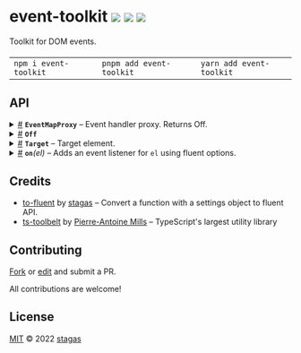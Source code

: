 <h1>
event-toolkit <a href="https://npmjs.org/package/event-toolkit"><img src="https://img.shields.io/badge/npm-v0.0.0-F00.svg?colorA=000"/></a> <a href="src"><img src="https://img.shields.io/badge/loc-73-FFF.svg?colorA=000"/></a> <a href="LICENSE"><img src="https://img.shields.io/badge/license-MIT-F0B.svg?colorA=000"/></a>
</h1>

<p></p>

Toolkit for DOM events.

<h4>
<table><tr><td title="Triple click to select and copy paste">
<code>npm i event-toolkit </code>
</td><td title="Triple click to select and copy paste">
<code>pnpm add event-toolkit </code>
</td><td title="Triple click to select and copy paste">
<code>yarn add event-toolkit</code>
</td></tr></table>
</h4>

## API

<p>  <details id="EventMapProxy$28" title="TypeAlias" ><summary><span><a href="#EventMapProxy$28">#</a></span>  <code><strong>EventMapProxy</strong></code>     &ndash; Event handler proxy. Returns Off.</summary>  <a href="src/on.ts#L34">src/on.ts#L34</a>  <ul><p>[K   in   <span>Keys</span>&lt;<a href="#T$29">T</a>&gt;  ]:  <span>ToEventFluent</span>&lt;<span>Fn</span>&lt;tuple, <a href="#Off$20">Off</a>&gt;&gt; &amp; [K   in   <span>SansOnKeys</span>&lt;<a href="#T$29">T</a>&gt;  ]:  <span>ToEventFluent</span>&lt;<span>Fn</span>&lt;tuple, <a href="#Off$20">Off</a>&gt;&gt;</p>        </ul></details><details id="Off$20" title="TypeAlias" ><summary><span><a href="#Off$20">#</a></span>  <code><strong>Off</strong></code>    </summary>  <a href="src/on.ts#L21">src/on.ts#L21</a>  <ul><p><details id="__type$21" title="Function" ><summary><span><a href="#__type$21">#</a></span>  <em>(fn)</em>     &ndash; Removes the event listener and callbacks <code>fn</code>.</summary>    <ul>    <p>    <details id="fn$23" title="Parameter" ><summary><span><a href="#fn$23">#</a></span>  <code><strong>fn</strong></code>    </summary>    <ul><p><a href="#Off$20">Off</a></p>        </ul></details>  <p><strong></strong><em>(fn)</em>  &nbsp;=&gt;  <ul>void</ul></p></p>    </ul></details></p>        </ul></details><details id="Target$1" title="TypeAlias" ><summary><span><a href="#Target$1">#</a></span>  <code><strong>Target</strong></code>     &ndash; Target element.</summary>  <a href="src/on.ts#L5">src/on.ts#L5</a>  <ul><p><span>HTMLElement</span> | <span>SVGElement</span> | <span>Window</span></p>        </ul></details><details id="on$30" title="Function" ><summary><span><a href="#on$30">#</a></span>  <code><strong>on</strong></code><em>(el)</em>     &ndash; Adds an event listener for <code>el</code> using fluent options.</summary>  <a href="src/on.ts#L111">src/on.ts#L111</a>  <ul>    <p>  <p>

```ts
on(btn).click(e => console.log('clicked'))
on(btn).click.once(e => console.log('clicked once'))
on(btn).wheel.not.passive(e => console.log('wheel not passive'))

const off = on(btn).pointerdown.capture(e => console.log('pointer down'))
off() // removes the listener

const offPointerMove = on(window).pointermove(e => console.log('pointer move'))
const offPointerUp = on(window).pointerup(e => console.log('pointer up'))
offPointerUp(offPointerMove) // remove both listeners shortcut syntax

const ctrl = new AbortController()
on(window).pointermove.signal(ctrl.signal)(e =>
  console.log('runs until aborted')
)
ctrl.abort() // removes the listener by signaling abort
```

</p>
  <details id="el$33" title="Parameter" ><summary><span><a href="#el$33">#</a></span>  <code><strong>el</strong></code>    </summary>    <ul><p><a href="#T$32">T</a></p>        </ul></details>  <p><strong>on</strong>&lt;<span>T</span><span>&nbsp;extends&nbsp;</span>     <a href="#Target$1">Target</a>&gt;<em>(el)</em>  &nbsp;=&gt;  <ul><a href="#EventMapProxy$28">EventMapProxy</a>&lt;<a href="#T$32">T</a>&gt;</ul></p></p>    </ul></details></p>

## Credits

- [to-fluent](https://npmjs.org/package/to-fluent) by [stagas](https://github.com/stagas) &ndash; Convert a function with a settings object to fluent API.
- [ts-toolbelt](https://npmjs.org/package/ts-toolbelt) by [Pierre-Antoine Mills](https://github.com/github.com) &ndash; TypeScript's largest utility library

## Contributing

[Fork](https://github.com/stagas/event-toolkit/fork) or [edit](https://github.dev/stagas/event-toolkit) and submit a PR.

All contributions are welcome!

## License

<a href="LICENSE">MIT</a> &copy; 2022 [stagas](https://github.com/stagas)
